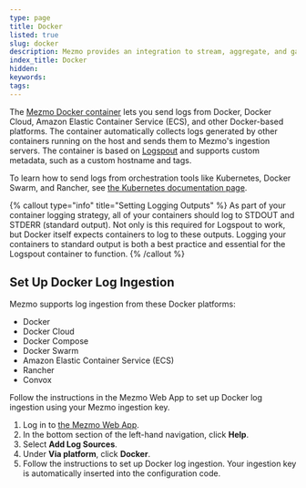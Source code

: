 ```yaml
---
type: page
title: Docker
listed: true
slug: docker
description: Mezmo provides an integration to stream, aggregate, and gain insights from Docker logs
index_title: Docker
hidden: 
keywords: 
tags: 
---
```


The [Mezmo Docker container](https://github.com/logdna/logspout) lets you send logs from Docker, Docker Cloud, Amazon Elastic Container Service (ECS), and other Docker-based platforms. The container automatically collects logs generated by other containers running on the host and sends them to Mezmo's ingestion servers. The container is based on [Logspout](https://hub.docker.com/r/logdna/logspout/) and supports custom metadata, such as a custom hostname and tags.

To learn how to send logs from orchestration tools like Kubernetes, Docker Swarm, and Rancher, see [the Kubernetes documentation page](https://docs.mezmo.com/docs/mezmo-agent-v2-for-kubernetes-beta).

{% callout type="info" title="Setting Logging Outputs" %}
As part of your container logging strategy, all of your containers should log to STDOUT and STDERR (standard output). Not only is this required for Logspout to work, but Docker itself expects containers to log to these outputs. Logging your containers to standard output is both a best practice and essential for the Logspout container to function.
{% /callout %}

## Set Up Docker Log Ingestion

Mezmo supports log ingestion from these Docker platforms:

- Docker
- Docker Cloud
- Docker Compose
- Docker Swarm
- Amazon Elastic Container Service (ECS)
- Rancher
- Convox

Follow the instructions in the Mezmo Web App to set up Docker log ingestion using your Mezmo ingestion key.

1. Log in to [the Mezmo Web App](https://app.mezmo.com/account/signin).
2. In the bottom section of the left-hand navigation, click **Help**.
3. Select **Add Log Sources**. 
4. Under **Via platform**, click **Docker**.
5. Follow the instructions to set up Docker log ingestion. Your ingestion key is automatically inserted into the configuration code.